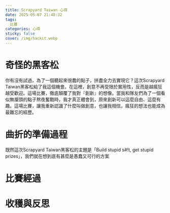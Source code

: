 ```yaml
---
title: Scrapyard Taiwan 心得
date: 2025-05-07 21:48:32
tags:
  比賽
categories: 心得
sticky: false
cover: /img/hackit.webp
---
```

# 奇怪的黑客松

你有沒有試過，為了一個聽起來很蠢的點子，拼盡全力去實現它？這次Scrapyard Taiwan黑客松給了我這個機會。在這裡，創意不再受限於實用性，反而是越瘋狂越受歡迎。這場比賽，徹底顛覆了我對『創新』的想像。當我和隊友們為了一個看似無厘頭的點子熬夜奮戰時，我才真正體會到，原來創新可以這麼自由、這麼有趣。這場比賽，讓我重新認識了什麼叫做創意，也讓我相信，瘋狂的想法也能成為最難忘的經歷。

# 曲折的準備過程

既然這次Scrapyard Taiwan黑客松的主題是「Build stupid s#!t, get stupid prizes」，我們就在想到底有甚麼是愚蠢又可行的方案

# 比賽經過

# 收穫與反思
